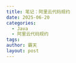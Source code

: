 ```yaml
---
title: 笔记：阿里云代码规约
date: 2025-06-20
categories:
  - Java
  - 阿里云代码规约
tags: 
author: 霸天
layout: post
---
```

